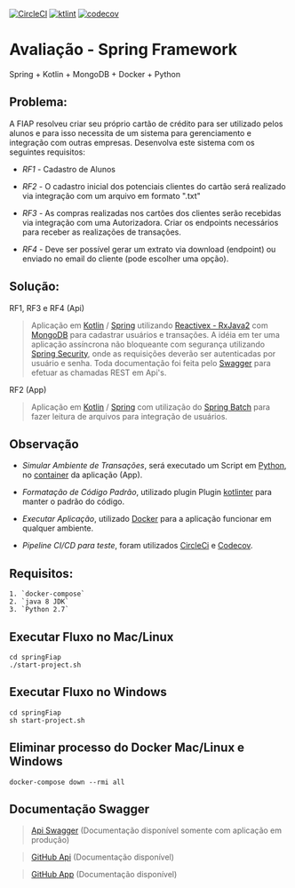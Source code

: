 
[![CircleCI](https://circleci.com/gh/WagnerCarvalho/fiap-spring.svg?style=svg&circle-token=7a86d73abd02d79961c60169c9ce013acb3b4ac6)](https://circleci.com/gh/WagnerCarvalho/fiap-spring)
[![ktlint](https://img.shields.io/badge/code%20style-%E2%9D%A4-FF4081.svg)](https://ktlint.github.io/)
[![codecov](https://codecov.io/gh/caueferreira/akka-bank/branch/master/graph/badge.svg)](https://codecov.io/gh/caueferreira/akka-bank)

# Avaliação - Spring Framework

Spring + Kotlin + MongoDB + Docker + Python

## Problema:

A FIAP resolveu criar seu próprio cartão de crédito para ser utilizado pelos
alunos e para isso necessita de um sistema para gerenciamento e
integração com outras empresas. Desenvolva este sistema com os
seguintes requisitos:

*   *RF1* - Cadastro de Alunos
    
*   *RF2* - O cadastro inicial dos potenciais clientes do cartão será realizado via
      integração com um arquivo em formato ".txt"
      
*   *RF3* - As compras realizadas nos cartões dos clientes serão recebidas via
    integração com uma Autorizadora. Criar os endpoints necessários para
    receber as realizações de transações.
    
*   *RF4* - Deve ser possível gerar um extrato via download (endpoint) ou
      enviado no email do cliente (pode escolher uma opção).
   


## Solução:

RF1, RF3 e RF4 (Api)
> Aplicação em [Kotlin](https://kotlinlang.org/) / [Spring](https://spring.io/projects/spring-framework) utilizando [Reactivex - RxJava2](http://reactivex.io/) com [MongoDB](https://www.mongodb.com/) para cadastrar usuários e transações.
A idéia em ter uma aplicação assíncrona não bloqueante com segurança utilizando [Spring Security](https://spring.io/projects/spring-security), onde as requisições deverão ser autenticadas por usuário e senha. Toda documentação foi feita pelo [Swagger](https://github.com/wordnik/swagger-spec) para efetuar as chamadas REST em Api's.

RF2 (App)
> Aplicação em [Kotlin](https://kotlinlang.org/) / [Spring](https://spring.io/projects/spring-boot) com utilização do [Spring Batch](https://spring.io/projects/spring-batch) para fazer leitura de arquivos para integração de usuários.

## Observação 
*   *Simular Ambiente de Transações*, será executado um Script em [Python](https://www.python.org/), no [container](https://www.docker.com/resources/what-container) da aplicação (App).

*   *Formatação de Código Padrão*, utilizado plugin Plugin [kotlinter](https://plugins.gradle.org/plugin/org.jmailen.kotlinter) para manter o padrão do código.

*   *Executar Aplicação*, utilizado [Docker](https://www.docker.com/) para a aplicação funcionar em qualquer ambiente.

*   *Pipeline CI/CD para teste*, foram utilizados [CircleCi](https://circleci.com/) e [Codecov](https://codecov.io/).


## Requisitos:
```
1. `docker-compose`
2. `java 8 JDK`
3. `Python 2.7`
```

## Executar Fluxo no Mac/Linux
```
cd springFiap
./start-project.sh
```

## Executar Fluxo no Windows
```
cd springFiap
sh start-project.sh
```

## Eliminar processo do Docker Mac/Linux e Windows
```
docker-compose down --rmi all
```

## Documentação Swagger
> [Api Swagger](http://localhost:5000/swagger-ui.html) (Documentação disponível somente com aplicação em produção)


> [GitHub Api](https://github.com/WagnerCarvalho/fiap-spring/blob/master/api/README.md) (Documentação disponível)


> [GitHub App](https://github.com/WagnerCarvalho/fiap-spring/blob/master/app/README.md) (Documentação disponível)



